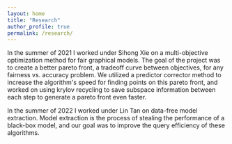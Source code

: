 ```yaml
---
layout: home
title: "Research"
author_profile: true
permalink: /research/
---
```


In the summer of 2021 I worked under Sihong Xie on a multi-objective optimization method for fair graphical models. The goal of the project was to create a better pareto front, a tradeoff curve between objectives, for any fairness vs. accuracy problem. We utilized a predictor corrector method to increase the algorithm's speed for finding points on this pareto front, and worked on using krylov recycling to save subspace information between each step to generate a pareto front even faster.

In the summer of 2022 I worked under Lin Tan on data-free model extraction. Model extraction is the process of stealing the performance of a black-box model, and our goal was to improve the query efficiency of these algorithms.
